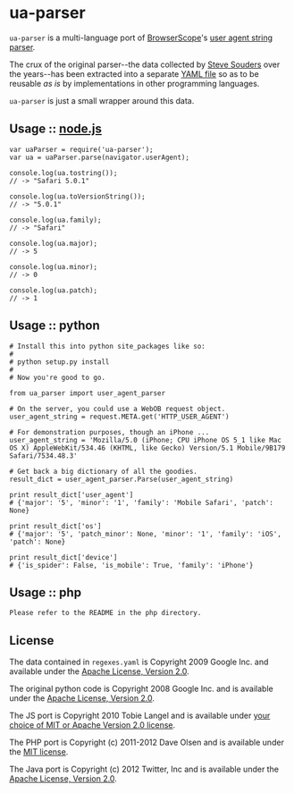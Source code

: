 ua-parser
=========

`ua-parser` is a multi-language port of [BrowserScope][2]'s [user agent string parser][3].

The crux of the original parser--the data collected by [Steve Souders][4] over the years--has been extracted into a separate [YAML file][5] so as to be reusable _as is_ by implementations in other programming languages.

`ua-parser` is just a small wrapper around this data.


Usage :: [node.js][1]
---------------------

    var uaParser = require('ua-parser');
    var ua = uaParser.parse(navigator.userAgent);

    console.log(ua.tostring());
    // -> "Safari 5.0.1"

    console.log(ua.toVersionString());
    // -> "5.0.1"

    console.log(ua.family);
    // -> "Safari"

    console.log(ua.major);
    // -> 5

    console.log(ua.minor);
    // -> 0

    console.log(ua.patch);
    // -> 1


Usage :: python
---------------

    # Install this into python site_packages like so:
    #
    # python setup.py install
    #
    # Now you're good to go.

    from ua_parser import user_agent_parser

    # On the server, you could use a WebOB request object.
    user_agent_string = request.META.get('HTTP_USER_AGENT')

    # For demonstration purposes, though an iPhone ...
    user_agent_string = 'Mozilla/5.0 (iPhone; CPU iPhone OS 5_1 like Mac OS X) AppleWebKit/534.46 (KHTML, like Gecko) Version/5.1 Mobile/9B179 Safari/7534.48.3'

    # Get back a big dictionary of all the goodies.
    result_dict = user_agent_parser.Parse(user_agent_string)

    print result_dict['user_agent']
    # {'major': '5', 'minor': '1', 'family': 'Mobile Safari', 'patch': None}

    print result_dict['os']
    # {'major': '5', 'patch_minor': None, 'minor': '1', 'family': 'iOS', 'patch': None}

    print result_dict['device']
    # {'is_spider': False, 'is_mobile': True, 'family': 'iPhone'}


Usage :: php
------------

    Please refer to the README in the php directory. 


License
-------

The data contained in `regexes.yaml` is Copyright 2009 Google Inc. and available under the [Apache License, Version 2.0][6].

The original python code is Copyright 2008 Google Inc. and is available under the [Apache License, Version 2.0][7].

The JS port is Copyright 2010 Tobie Langel and is available under [your choice of MIT or Apache Version 2.0 license][8].

The PHP port is Copyright (c) 2011-2012 Dave Olsen and is available under the [MIT license][9].

The Java port is Copyright (c) 2012 Twitter, Inc and is available under the [Apache License, Version 2.0][6].

[1]: http://node.js
[2]: http://www.browserscope.org
[3]: http://code.google.com/p/ua-parser/
[4]: http://stevesouders.com/
[5]: https://raw.github.com/tobie/ua-parser/master/regexes.yaml
[6]: http://www.apache.org/licenses/LICENSE-2.0
[7]: https://raw.github.com/tobie/ua-parser/master/py/LICENSE
[8]: https://raw.github.com/tobie/ua-parser/master/js/LICENSE
[9]: https://raw.github.com/tobie/ua-parser/master/php/LICENSE

